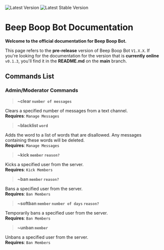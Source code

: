 ![Latest Version](https://img.shields.io/github/v/release/matthewflegg/beepboop?include_prereleases&label=Latest%20Version&style=social)
![Latest Stable Version](https://img.shields.io/github/v/release/matthewflegg/beepboop?label=Latest%20Stable%20Version&style=social)

# Beep Boop Bot Documentation
**Welcome to the official documentation for Beep Boop Bot.**

This page refers to the **pre-release** version of Beep Boop Bot `V1.X.X`. If you're looking for the documentation for the version that is **currently online** `v0.1.3`, you'll find it in the **README.md** on the **main** branch. 

## Commands List

### Admin/Moderator Commands

> **~clear `number of messages`**

Clears a specified number of messages from a text channel.<br>
**Requires**: `Manage Messages`

> **~blacklist `word`**

Adds the word to a list of words that are disallowed. Any messages containing these words will be deleted.<br>
**Requires**: `Manage Messages`

> **~kick `member` `reason?`**

Kicks a specified user from the server.<br>
**Requires**: `Kick Members`

> **~ban `member` `reason?`**

Bans a specified user from the server.<br>
**Requires**: `Ban Members`

> **~softban `member` `number of days` `reason?`**

Temporarily bans a specified user from the server.<br>
**Requires**: `Ban Members`

> **~unban `member`**

Unbans a specified user from the server.<br>
**Requires**: `Ban Members`
